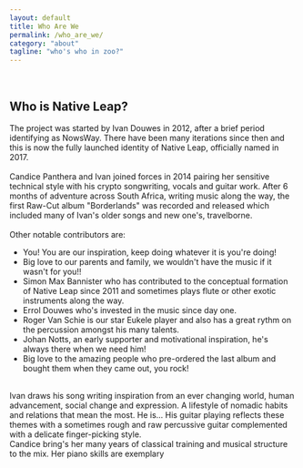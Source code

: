 ```yaml
---
layout: default
title: Who Are We
permalink: /who_are_we/
category: "about"
tagline: "who's who in zoo?"
---
```

<br>
<h2>Who is Native Leap?</h2>

The project was started by Ivan Douwes in 2012, after a brief period identifying as NowsWay. There have been many iterations since then and this is now the fully launched identity of Native Leap, officially named in 2017.
<br>
<br>
Candice Panthera and Ivan joined forces in 2014 pairing her sensitive technical style with his crypto songwriting, vocals and guitar work. After 6 months of adventure across South Africa, writing music along the way, the first Raw-Cut album "Borderlands" was recorded and released which included many of Ivan's older songs and new one's, travelborne.
<br>
<br> Other notable contributors are:
<br>
<ul>
<li>You! You are our inspiration, keep doing whatever it is you're doing!</li>
<li>Big love to our parents and family, we wouldn't have the music if it wasn't for you!!</li>
<li>Simon Max Bannister who has contributed to the conceptual formation of Native Leap since 2011 and sometimes plays flute or other exotic instruments along the way.</li>
<li>Errol Douwes who's invested in the music since day one.</li>
<li>Roger Van Schie is our star Eukele player and also has a great rythm on the percussion amongst his many talents.</li>
<li>Johan Notts, an early supporter and motivational inspiration, he's always there when we need him!</li>
<li>Big love to the amazing people who pre-ordered the last album and bought them when they came out, you rock!</li>
</ul>
<br>
Ivan draws his song writing inspiration from an ever changing world, human advancement, social change and expression. A lifestyle of nomadic habits and relations that mean the most. He is... His guitar playing reflects these themes with a sometimes rough and raw percussive guitar complemented with a delicate finger-picking style.
<br>
Candice bring's her many years of classical training and musical structure to the mix. Her piano skills are exemplary

<br>
